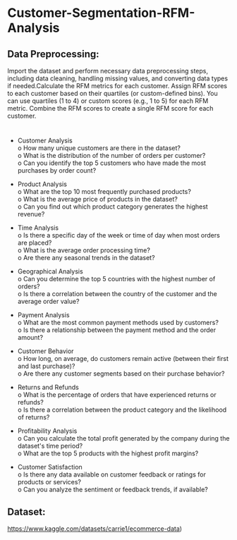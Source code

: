 # Customer-Segmentation-RFM-Analysis
## Data Preprocessing: 
Import the dataset and perform necessary data preprocessing steps, including data cleaning, handling missing values, and converting data types if needed.Calculate the RFM metrics for each customer. Assign RFM scores to each customer based on their quartiles (or custom-defined 
bins). You can use quartiles (1 to 4) or custom scores (e.g., 1 to 5) for each RFM 
metric. Combine the RFM scores to create a single RFM score for each customer. 

# 
* Customer Analysis <br>
o How many unique customers are there in the dataset? <br>
o What is the distribution of the number of orders per customer? <br>
o Can you identify the top 5 customers who have made the most purchases by order count?<br>

* Product Analysis <br>
o What are the top 10 most frequently purchased products? <br>
o What is the average price of products in the dataset? <br>
o Can you find out which product category generates the highest revenue? <br>

* Time Analysis<br>
o Is there a specific day of the week or time of day when most orders are placed? <br>
o What is the average order processing time? <br>
o Are there any seasonal trends in the dataset? <br>

* Geographical Analysis <br>
o Can you determine the top 5 countries with the highest number of orders? <br>
o Is there a correlation between the country of the customer and the average order value?<br>

* Payment Analysis <br>
o What are the most common payment methods used by customers? <br>
o Is there a relationship between the payment method and the order amount? <br>

* Customer Behavior <br>
o How long, on average, do customers remain active (between their first and last purchase)? <br>
o Are there any customer segments based on their purchase behavior? <br>

* Returns and Refunds <br>
o What is the percentage of orders that have experienced returns or refunds? <br>
o Is there a correlation between the product category and the likelihood of returns? <br>

* Profitability Analysis <br>
o Can you calculate the total profit generated by the company during the dataset's time period? <br>
o What are the top 5 products with the highest profit margins? <br>

* Customer Satisfaction <br>
o Is there any data available on customer feedback or ratings for products or services? <br>
o Can you analyze the sentiment or feedback trends, if available? <br>

## Dataset:
https://www.kaggle.com/datasets/carrie1/ecommerce-data)
